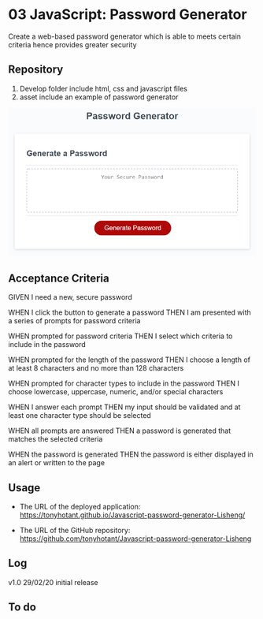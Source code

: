 # 03 JavaScript: Password Generator

Create a web-based password generator which is able to meets certain criteria hence provides greater security

## Repository

1. Develop folder include html, css and javascript files
2. asset include an example of password generator

![Screenshot](Assets/03-javascript-homework-demo.png)

## Acceptance Criteria

GIVEN I need a new, secure password

WHEN I click the button to generate a password
THEN I am presented with a series of prompts for password criteria

WHEN prompted for password criteria
THEN I select which criteria to include in the password

WHEN prompted for the length of the password
THEN I choose a length of at least 8 characters and no more than 128 characters

WHEN prompted for character types to include in the password
THEN I choose lowercase, uppercase, numeric, and/or special characters

WHEN I answer each prompt
THEN my input should be validated and at least one character type should be selected

WHEN all prompts are answered
THEN a password is generated that matches the selected criteria

WHEN the password is generated
THEN the password is either displayed in an alert or written to the page

## Usage

- The URL of the deployed application: <https://tonyhotant.github.io/Javascript-password-generator-Lisheng/>

- The URL of the GitHub repository: <https://github.com/tonyhotant/Javascript-password-generator-Lisheng>

## Log

v1.0 29/02/20 initial release

## To do
